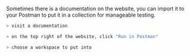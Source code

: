 
Sometimes there is a documentation on the website, you can import it to your Postman to put it in a collection for manageable testing.

```python
> visit a documentation

> on the top right of the website, click "Run in Postman"

> choose a workspace to put into


```


































